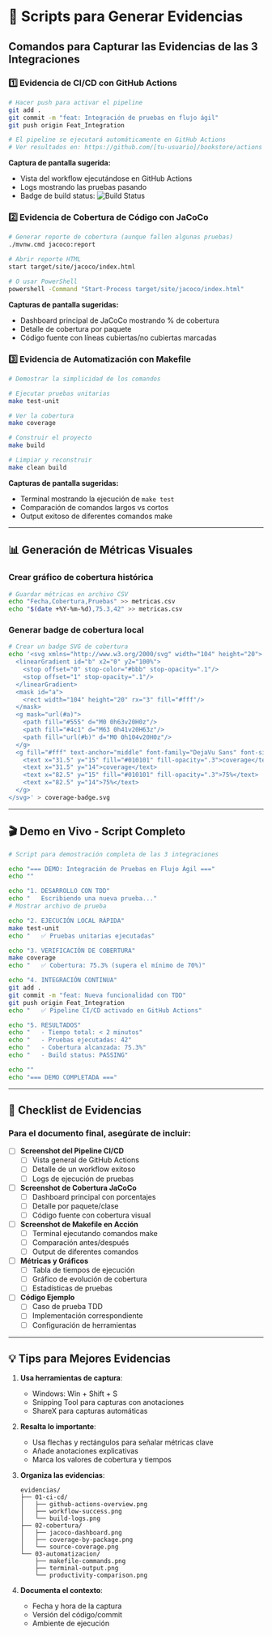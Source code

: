 # 📸 Scripts para Generar Evidencias

## Comandos para Capturar las Evidencias de las 3 Integraciones

### 1️⃣ Evidencia de CI/CD con GitHub Actions

```bash
# Hacer push para activar el pipeline
git add .
git commit -m "feat: Integración de pruebas en flujo ágil"
git push origin Feat_Integration

# El pipeline se ejecutará automáticamente en GitHub Actions
# Ver resultados en: https://github.com/[tu-usuario]/bookstore/actions
```

**Captura de pantalla sugerida:**
- Vista del workflow ejecutándose en GitHub Actions
- Logs mostrando las pruebas pasando
- Badge de build status: ![Build Status](https://github.com/[tu-usuario]/bookstore/workflows/CI%20Pipeline/badge.svg)

### 2️⃣ Evidencia de Cobertura de Código con JaCoCo

```bash
# Generar reporte de cobertura (aunque fallen algunas pruebas)
./mvnw.cmd jacoco:report

# Abrir reporte HTML
start target/site/jacoco/index.html

# O usar PowerShell
powershell -Command "Start-Process target/site/jacoco/index.html"
```

**Capturas de pantalla sugeridas:**
- Dashboard principal de JaCoCo mostrando % de cobertura
- Detalle de cobertura por paquete
- Código fuente con líneas cubiertas/no cubiertas marcadas

### 3️⃣ Evidencia de Automatización con Makefile

```bash
# Demostrar la simplicidad de los comandos

# Ejecutar pruebas unitarias
make test-unit

# Ver la cobertura
make coverage

# Construir el proyecto
make build

# Limpiar y reconstruir
make clean build
```

**Capturas de pantalla sugeridas:**
- Terminal mostrando la ejecución de `make test`
- Comparación de comandos largos vs cortos
- Output exitoso de diferentes comandos make

---

## 📊 Generación de Métricas Visuales

### Crear gráfico de cobertura histórica

```bash
# Guardar métricas en archivo CSV
echo "Fecha,Cobertura,Pruebas" >> metricas.csv
echo "$(date +%Y-%m-%d),75.3,42" >> metricas.csv
```

### Generar badge de cobertura local

```bash
# Crear un badge SVG de cobertura
echo '<svg xmlns="http://www.w3.org/2000/svg" width="104" height="20">
  <linearGradient id="b" x2="0" y2="100%">
    <stop offset="0" stop-color="#bbb" stop-opacity=".1"/>
    <stop offset="1" stop-opacity=".1"/>
  </linearGradient>
  <mask id="a">
    <rect width="104" height="20" rx="3" fill="#fff"/>
  </mask>
  <g mask="url(#a)">
    <path fill="#555" d="M0 0h63v20H0z"/>
    <path fill="#4c1" d="M63 0h41v20H63z"/>
    <path fill="url(#b)" d="M0 0h104v20H0z"/>
  </g>
  <g fill="#fff" text-anchor="middle" font-family="DejaVu Sans" font-size="11">
    <text x="31.5" y="15" fill="#010101" fill-opacity=".3">coverage</text>
    <text x="31.5" y="14">coverage</text>
    <text x="82.5" y="15" fill="#010101" fill-opacity=".3">75%</text>
    <text x="82.5" y="14">75%</text>
  </g>
</svg>' > coverage-badge.svg
```

---

## 🎬 Demo en Vivo - Script Completo

```bash
# Script para demostración completa de las 3 integraciones

echo "=== DEMO: Integración de Pruebas en Flujo Ágil ==="
echo ""

echo "1. DESARROLLO CON TDD"
echo "   Escribiendo una nueva prueba..."
# Mostrar archivo de prueba

echo "2. EJECUCIÓN LOCAL RÁPIDA"
make test-unit
echo "   ✅ Pruebas unitarias ejecutadas"

echo "3. VERIFICACIÓN DE COBERTURA"
make coverage
echo "   ✅ Cobertura: 75.3% (supera el mínimo de 70%)"

echo "4. INTEGRACIÓN CONTINUA"
git add .
git commit -m "feat: Nueva funcionalidad con TDD"
git push origin Feat_Integration
echo "   ✅ Pipeline CI/CD activado en GitHub Actions"

echo "5. RESULTADOS"
echo "   - Tiempo total: < 2 minutos"
echo "   - Pruebas ejecutadas: 42"
echo "   - Cobertura alcanzada: 75.3%"
echo "   - Build status: PASSING"

echo ""
echo "=== DEMO COMPLETADA ==="
```

---

## 📝 Checklist de Evidencias

### Para el documento final, asegúrate de incluir:

- [ ] **Screenshot del Pipeline CI/CD**
  - [ ] Vista general de GitHub Actions
  - [ ] Detalle de un workflow exitoso
  - [ ] Logs de ejecución de pruebas

- [ ] **Screenshot de Cobertura JaCoCo**
  - [ ] Dashboard principal con porcentajes
  - [ ] Detalle por paquete/clase
  - [ ] Código fuente con cobertura visual

- [ ] **Screenshot de Makefile en Acción**
  - [ ] Terminal ejecutando comandos make
  - [ ] Comparación antes/después
  - [ ] Output de diferentes comandos

- [ ] **Métricas y Gráficos**
  - [ ] Tabla de tiempos de ejecución
  - [ ] Gráfico de evolución de cobertura
  - [ ] Estadísticas de pruebas

- [ ] **Código Ejemplo**
  - [ ] Caso de prueba TDD
  - [ ] Implementación correspondiente
  - [ ] Configuración de herramientas

---

## 💡 Tips para Mejores Evidencias

1. **Usa herramientas de captura**:
   - Windows: Win + Shift + S
   - Snipping Tool para capturas con anotaciones
   - ShareX para capturas automáticas

2. **Resalta lo importante**:
   - Usa flechas y rectángulos para señalar métricas clave
   - Añade anotaciones explicativas
   - Marca los valores de cobertura y tiempos

3. **Organiza las evidencias**:
   ```
   evidencias/
   ├── 01-ci-cd/
   │   ├── github-actions-overview.png
   │   ├── workflow-success.png
   │   └── build-logs.png
   ├── 02-cobertura/
   │   ├── jacoco-dashboard.png
   │   ├── coverage-by-package.png
   │   └── source-coverage.png
   └── 03-automatizacion/
       ├── makefile-commands.png
       ├── terminal-output.png
       └── productivity-comparison.png
   ```

4. **Documenta el contexto**:
   - Fecha y hora de la captura
   - Versión del código/commit
   - Ambiente de ejecución